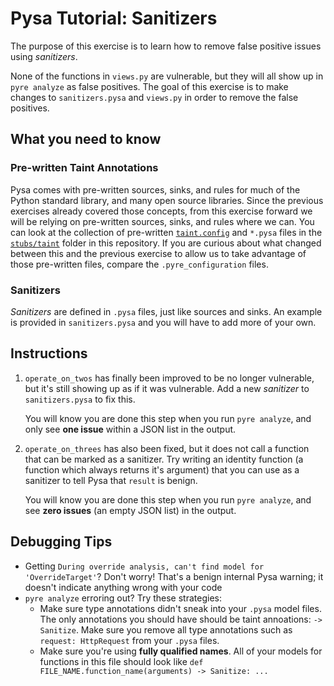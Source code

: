 # Pysa Tutorial: Sanitizers

The purpose of this exercise is to learn how to remove false positive issues
using _sanitizers_.

None of the functions in `views.py` are vulnerable, but they will all show up in
`pyre analyze` as false positives. The goal of this exercise is to make changes
to `sanitizers.pysa` and `views.py` in order to remove the false positives.

## What you need to know

### Pre-written Taint Annotations

Pysa comes with pre-written sources, sinks, and rules for much of the Python
standard library, and many open source libraries. Since the previous exercises
already covered those concepts, from this exercise forward we will be relying on
pre-written sources, sinks, and rules where we can. You can look at the
collection of pre-written
[`taint.config`](https://github.com/facebook/pyre-check/blob/master/stubs/taint/taint.config)
and `*.pysa` files in the
[`stubs/taint`](https://github.com/facebook/pyre-check/tree/master/stubs/taint)
folder in this repository. If you are curious about what changed between this
and the previous exercise to allow us to take advantage of those pre-written
files, compare the `.pyre_configuration` files.

### Sanitizers

_Sanitizers_ are defined in `.pysa` files, just like sources and sinks. An
example is provided in `sanitizers.pysa` and you will have to add more of your
own.

## Instructions

1. `operate_on_twos` has finally been improved to be no longer vulnerable, but
   it's still showing up as if it was vulnerable. Add a new _sanitizer_ to
   `sanitizers.pysa` to fix this.

   You will know you are done this step when you run `pyre analyze`, and only
   see **one issue** within a JSON list in the output.

1. `operate_on_threes` has also been fixed, but it does not call a function that
   can be marked as a sanitizer. Try writing an identity function (a function
   which always returns it's argument) that you can use as a sanitizer to tell
   Pysa that `result` is benign.

   You will know you are done this step when you run `pyre analyze`, and see
   **zero issues** (an empty JSON list) in the output.

## Debugging Tips

- Getting `During override analysis, can't find model for 'OverrideTarget'`?
  Don't worry! That's a benign internal Pysa warning; it doesn't indicate
  anything wrong with your code
- `pyre analyze` erroring out? Try these strategies:
  -  Make sure type annotations didn't sneak into your `.pysa` model files. The
     only annotations you should have should be taint annoations: `-> Sanitize`.
     Make sure you remove all type annotations such as `request: HttpRequest`
     from your `.pysa` files.
  - Make sure you're using **fully qualified names**. All of your models for
    functions in this file should look like `def
    FILE_NAME.function_name(arguments) -> Sanitize: ...`

